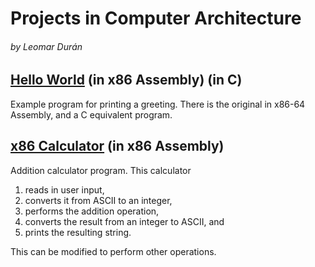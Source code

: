 # Projects in Computer Architecture
###### by Leomar Durán

## [Hello World][hw] (in x86 Assembly) (in C)

Example program for printing a greeting.
There is the original in x86-64 Assembly,
and a C equivalent program.

## [x86 Calculator][x86-calc] (in x86 Assembly)

Addition calculator program.
This calculator
1. reads in user input,
1. converts it from ASCII to an integer,
1. performs the addition operation,
1. converts the result from an integer to ASCII, and
1. prints the resulting string.

This can be modified to perform other operations.

[hw]: ./helloworld#readme
[x86-calc]: ./x86-calc#readme
